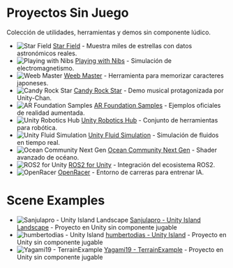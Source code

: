 # Proyectos Sin Juego

Colección de utilidades, herramientas y demos sin componente lúdico.

* ![Star Field](https://opengraph.githubassets.com/1/piratesjustar/starfield) [Star Field](https://github.com/piratesjustar/starfield) - Muestra miles de estrellas con datos astronómicos reales.
* ![Playing with Nibs](https://opengraph.githubassets.com/1/playingwithnibs/playingwithnibs) [Playing with Nibs](https://github.com/playingwithnibs/playingwithnibs) - Simulación de electromagnetismo.
* ![Weeb Master](https://opengraph.githubassets.com/1/azoor-guy/WeebMaster) [Weeb Master](https://github.com/azoor-guy/WeebMaster) - Herramienta para memorizar caracteres japoneses.
* ![Candy Rock Star](https://opengraph.githubassets.com/1/unity3d-jp/unitychan-crs) [Candy Rock Star](https://github.com/unity3d-jp/unitychan-crs) - Demo musical protagonizada por Unity-Chan.
* ![AR Foundation Samples](https://opengraph.githubassets.com/1/Unity-Technologies/arfoundation-samples) [AR Foundation Samples](https://github.com/Unity-Technologies/arfoundation-samples) - Ejemplos oficiales de realidad aumentada.
* ![Unity Robotics Hub](https://opengraph.githubassets.com/1/Unity-Technologies/Unity-Robotics-Hub) [Unity Robotics Hub](https://github.com/Unity-Technologies/Unity-Robotics-Hub) - Conjunto de herramientas para robótica.
* ![Unity Fluid Simulation](https://opengraph.githubassets.com/1/aren227/unity-fluid-simulation) [Unity Fluid Simulation](https://github.com/aren227/unity-fluid-simulation) - Simulación de fluidos en tiempo real.
* ![Ocean Community Next Gen](https://opengraph.githubassets.com/1/eliasts/Ocean_Community_Next_Gen) [Ocean Community Next Gen](https://github.com/eliasts/Ocean_Community_Next_Gen) - Shader avanzado de océano.
* ![ROS2 for Unity](https://opengraph.githubassets.com/1/RobotecAI/ros2-for-unity) [ROS2 for Unity](https://github.com/RobotecAI/ros2-for-unity) - Integración del ecosistema ROS2.
* ![OpenRacer](https://opengraph.githubassets.com/1/Loony4Logic/OpenRacer) [OpenRacer](https://github.com/Loony4Logic/OpenRacer) - Entorno de carreras para entrenar IA.

# Scene Examples

* ![Sanjulapro - Unity Island Landscape](https://opengraph.githubassets.com/1/Sanjulapro/Unity-Island-Landscape) [Sanjulapro - Unity Island Landscape](https://github.com/Sanjulapro/Unity-Island-Landscape) - Proyecto en Unity sin componente jugable
* ![humbertodias - Unity Island](https://opengraph.githubassets.com/1/humbertodias/unity-island) [humbertodias - Unity Island](https://github.com/humbertodias/unity-island) - Proyecto en Unity sin componente jugable
* ![Yagami19 - TerrainExample](https://opengraph.githubassets.com/1/Yagami19/TerrainExample) [Yagami19 - TerrainExample](https://github.com/Yagami19/TerrainExample) - Proyecto en Unity sin componente jugable
